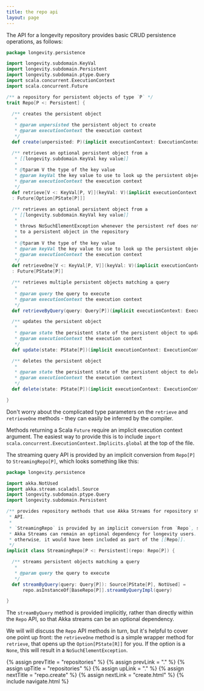 ```yaml
---
title: the repo api
layout: page
---
```


The API for a longevity repository provides basic CRUD persistence
operations, as follows:

```scala
package longevity.persistence

import longevity.subdomain.KeyVal
import longevity.subdomain.Persistent
import longevity.subdomain.ptype.Query
import scala.concurrent.ExecutionContext
import scala.concurrent.Future

/** a repository for persistent objects of type `P` */
trait Repo[P <: Persistent] {

  /** creates the persistent object
   * 
   * @param unpersisted the persistent object to create
   * @param executionContext the execution context
   */
  def create(unpersisted: P)(implicit executionContext: ExecutionContext): Future[PState[P]]

  /** retrieves an optional persistent object from a
   * [[longevity.subdomain.KeyVal key value]]
   *
   * @tparam V the type of the key value
   * @param keyVal the key value to use to look up the persistent object
   * @param executionContext the execution context
   */
  def retrieve[V <: KeyVal[P, V]](keyVal: V)(implicit executionContext: ExecutionContext)
  : Future[Option[PState[P]]]

  /** retrieves an optional persistent object from a
   * [[longevity.subdomain.KeyVal key value]]
   * 
   * throws NoSuchElementException whenever the persistent ref does not refer
   * to a persistent object in the repository
   * 
   * @tparam V the type of the key value
   * @param keyVal the key value to use to look up the persistent object
   * @param executionContext the execution context
   */
  def retrieveOne[V <: KeyVal[P, V]](keyVal: V)(implicit executionContext: ExecutionContext)
  : Future[PState[P]]

  /** retrieves multiple persistent objects matching a query
   * 
   * @param query the query to execute
   * @param executionContext the execution context
   */
  def retrieveByQuery(query: Query[P])(implicit executionContext: ExecutionContext): Future[Seq[PState[P]]]

  /** updates the persistent object
   * 
   * @param state the persistent state of the persistent object to update
   * @param executionContext the execution context
   */
  def update(state: PState[P])(implicit executionContext: ExecutionContext): Future[PState[P]]

  /** deletes the persistent object
   * 
   * @param state the persistent state of the persistent object to delete
   * @param executionContext the execution context
   */
  def delete(state: PState[P])(implicit executionContext: ExecutionContext): Future[Deleted[P]]

}
```

Don't worry about the complicated type parameters on the `retrieve`
and `retrieveOne` methods - they can easily be inferred by the compiler.

Methods returning a Scala `Future` require an implicit execution
context argument. The easiest way to provide this is to include
`import scala.concurrent.ExecutionContext.Implicits.global` at the top
of the file.

The streaming query API is provided by an implicit conversion from
`Repo[P]` to `StreamingRepo[P]`, which looks something like this:

```scala
package longevity.persistence

import akka.NotUsed
import akka.stream.scaladsl.Source
import longevity.subdomain.ptype.Query
import longevity.subdomain.Persistent

/** provides repository methods that use Akka Streams for repository streaming
 * API.
 * 
 * `StreamingRepo` is provided by an implicit conversion from `Repo`, so that
 * Akka Streams can remain an optional dependency for longevity users.
 * otherwise, it would have been included as part of the [[Repo]].
 */
implicit class StreamingRepo[P <: Persistent](repo: Repo[P]) {

  /** streams persistent objects matching a query
   * 
   * @param query the query to execute
   */
  def streamByQuery(query: Query[P]): Source[PState[P], NotUsed] =
      repo.asInstanceOf[BaseRepo[P]].streamByQueryImpl(query)

}
```

The `streamByQuery` method is provided implicitly, rather than
directly within the `Repo` API, so that Akka streams can be an
optional dependency.

We will will discuss the `Repo` API methods in turn, but it's helpful
to cover one point up front: the `retrieveOne` method is a simple
wrapper method for `retrieve`, that opens up the `Option[PState[R]]`
for you. If the option is a `None`, this will result in a
`NoSuchElementException`.

{% assign prevTitle = "repositories" %}
{% assign prevLink = "." %}
{% assign upTitle = "repositories" %}
{% assign upLink = "." %}
{% assign nextTitle = "repo.create" %}
{% assign nextLink = "create.html" %}
{% include navigate.html %}
